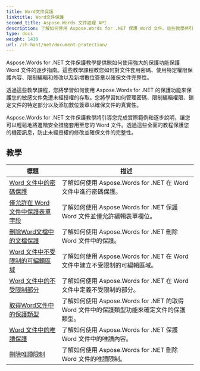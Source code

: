 ```yaml
---
title: Word文件保護
linktitle: Word文件保護
second_title: Aspose.Words 文件處理 API
description: 了解如何使用 Aspose.Words for .NET 保護 Word 文件。這些教學將引導您了解各種保護方法，例如鎖定變更、密碼保護、限制對文件元素的存取等等。
type: docs
weight: 1430
url: /zh-hant/net/document-protection/
---
```

Aspose.Words for .NET 文件保護教學提供瞭如何使用強大的保護功能保護 Word 文件的逐步指南。這些教學課程教您如何對文件套用密碼、使用特定權限保護內容、限制編輯和修改以及新增數位簽章以確保文件完整性。

透過這些教學課程，您將學習如何使用 Aspose.Words for .NET 的保護功能來保護您的敏感文件免遭未經授權的存取。您將學習如何管理密碼、限制編輯權限、鎖定文件的特定部分以及添加數位簽章以確保文件的真實性。

Aspose.Words for .NET 文件保護教學將引導您完成實際範例和逐步說明，讓您可以輕鬆地將進階安全措施套用至您的 Word 文件。透過這些全面的教程保護您的機密訊息，防止未經授權的修改並確保文件的完整性。

 ## 教學
| 標題 | 描述 |
| --- | --- |
| [Word 文件中的密碼保護](./password-protection/) | 了解如何使用 Aspose.Words for .NET 在 Word 文件中進行密碼保護。 |
| [僅允許在 Word 文件中保護表單字段](./allow-only-form-fields-protect/) | 了解如何使用 Aspose.Words for .NET 保護 Word 文件並僅允許編輯表單欄位。 |
| [刪除Word文檔中的文檔保護](./remove-document-protection/) | 了解如何使用 Aspose.Words for .NET 刪除 Word 文件中的保護。 |
| [Word 文件中不受限制的可編輯區域](./unrestricted-editable-regions/) | 了解如何使用 Aspose.Words for .NET 在 Word 文件中建立不受限制的可編輯區域。 |
| [Word 文件中的不受限制部分](./unrestricted-section/) | 了解如何使用 Aspose.Words for .NET 在 Word 文件中定義不受限制的部分。 |
| [取得Word文件中的保護類型](./get-protection-type/) | 了解如何使用 Aspose.Words for .NET 的取得 Word 文件中的保護類型功能來確定文件的保護類型。 |
| [Word 文件中的唯讀保護](./read-only-protection/) | 了解如何使用 Aspose.Words for .NET 保護 Word 文件中的唯讀內容。 |
| [刪除唯讀限制](./remove-read-only-restriction/) | 了解如何使用 Aspose.Words for .NET 刪除 Word 文件的唯讀限制。 |